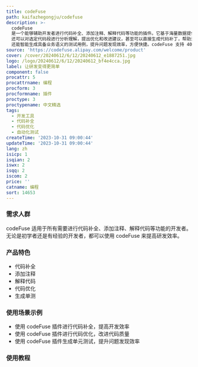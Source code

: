 ```yaml
---
title: codeFuse
path: kaifazhegongju/codefuse
description: >-
  codeFuse
  是一个能够辅助开发者进行代码补全、添加注释、解释代码等功能的插件。它基于海量数据提供实时的代码补全服务，并支持解释代码、生成注释等功能，能够帮助开发者快速完成功能研发，提高研发效率。此外，codeFuse
  还可以对选定代码段进行分析理解，提出优化和改进建议，甚至可以直接生成代码补丁，帮助开发者写出更好的代码。另外，codeFuse
  还能智能生成具备业务语义的测试用例，提升问题发现效率，方便快捷。codeFuse 支持 40 多种编程语言。
source: 'https://codefuse.alipay.com/welcome/product'
cover: /cover/20240612/6/12/20240612_e1887251.jpg
logo: /logo/20240612/6/12/20240612_bf4e4cca.jpg
label: 让研发变得更简单
component: false
procattr: 5
procattrname: 编程
procform: 3
procformname: 插件
proctype: 3
proctypename: 中文精选
tags:
  - 开发工具
  - 代码补全
  - 代码优化
  - 自动化测试
createTime: '2023-10-31 09:00:44'
updateTime: '2023-10-31 09:00:44'
lang: zh
isicp: 1
isqian: 2
iswx: 2
isqq: 2
iscom: 2
price: ''
catname: 编程
sort: 14653
---
```




### 需求人群
codeFuse 适用于所有需要进行代码补全、添加注释、解释代码等功能的开发者。无论是初学者还是有经验的开发者，都可以使用 codeFuse 来提高研发效率。

### 产品特色
- 代码补全
- 添加注释
- 解释代码
- 代码优化
- 生成单测

### 使用场景示例
- 使用 codeFuse 插件进行代码补全，提高开发效率
- 使用 codeFuse 插件进行代码优化，改进代码质量
- 使用 codeFuse 插件生成单元测试，提升问题发现效率

### 使用教程


  
